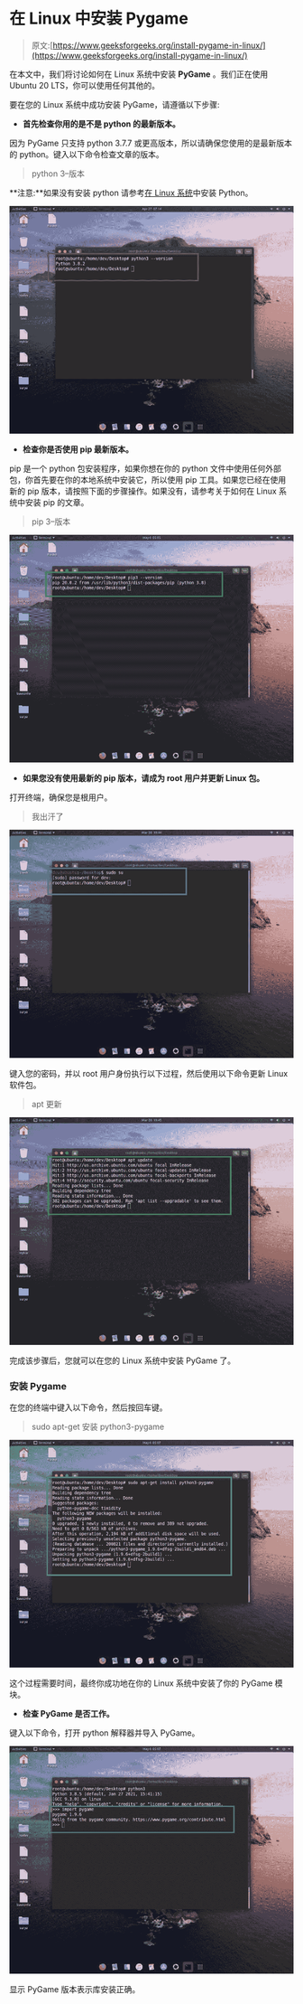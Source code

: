 # 在 Linux 中安装 Pygame

> 原文:[https://www.geeksforgeeks.org/install-pygame-in-linux/](https://www.geeksforgeeks.org/install-pygame-in-linux/)

在本文中，我们将讨论如何在 Linux 系统中安装 **PyGame** 。我们正在使用 Ubuntu 20 LTS，你可以使用任何其他的。

要在您的 Linux 系统中成功安装 PyGame，请遵循以下步骤:

*   **首先检查你用的是不是 python 的最新版本。**

因为 PyGame 只支持 python 3.7.7 或更高版本，所以请确保您使用的是最新版本的 python。键入以下命令检查文章的版本。

> python 3–版本

**注意:**如果没有安装 python 请参考[在 Linux 系统](https://www.geeksforgeeks.org/how-to-install-python-on-linux/)中安装 Python。

![](img/85e05097a7916cadfb983d80dc99bf30.png)

*   **检查你是否使用 pip 最新版本。**

pip 是一个 python 包安装程序，如果你想在你的 python 文件中使用任何外部包，你首先要在你的本地系统中安装它，所以使用 pip 工具。如果您已经在使用新的 pip 版本，请按照下面的步骤操作。如果没有，请参考关于如何在 Linux 系统中安装 pip 的文章。

> pip 3–版本

![](img/bae5e49b7e480225af3482de2f14c511.png)

*   **如果您没有使用最新的 pip 版本，请成为 root 用户并更新 Linux 包。**

打开终端，确保您是根用户。

> 我出汗了

![](img/55f141439284fb46bf5be0905e8045c3.png)

键入您的密码，并以 root 用户身份执行以下过程，然后使用以下命令更新 Linux 软件包。

> apt 更新

![](img/e9b410ffeedec49c6bd5e94f1c681fd9.png)

完成该步骤后，您就可以在您的 Linux 系统中安装 PyGame 了。

### **安装 Pygame**

在您的终端中键入以下命令，然后按回车键。

> sudo apt-get 安装 python3-pygame

![](img/3a552c6b890351c9414be6f2bfd70b48.png)

这个过程需要时间，最终你成功地在你的 Linux 系统中安装了你的 PyGame 模块。

*   **检查 PyGame 是否工作。**

键入以下命令，打开 python 解释器并导入 PyGame。

![](img/345e9d7a9574228778ec2d02851f2d77.png)

显示 PyGame 版本表示库安装正确。